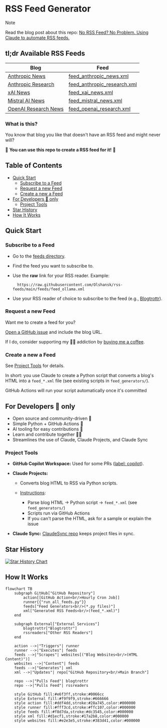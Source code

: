 # RSS Feed Generator <!-- omit in toc -->

> [!NOTE]
> Read the blog post about this repo: [No RSS Feed? No Problem. Using Claude to automate RSS feeds.](https://olshansky.substack.com/p/no-rss-feed-no-problem-using-claude)

## tl;dr Available RSS Feeds <!-- omit in toc -->

| Blog                                                              | Feed                                                                                                                             |
| ----------------------------------------------------------------- | -------------------------------------------------------------------------------------------------------------------------------- |
| [Anthropic News](https://www.anthropic.com/news)                  | [feed_anthropic_news.xml](https://raw.githubusercontent.com/Olshansk/rss-feeds/main/feeds/feed_anthropic_news.xml)               |
| [Anthropic Research](https://www.anthropic.com/research)          | [feed_anthropic_research.xml](https://raw.githubusercontent.com/Olshansk/rss-feeds/main/feeds/feed_anthropic_research.xml)       |
| [xAI News](https://x.ai/news)                                     | [feed_xai_news.xml](https://raw.githubusercontent.com/Olshansk/rss-feeds/main/feeds/feed_xai_news.xml)                           |
| [Mistral AI News](https://mistral.ai/news)                        | [feed_mistral_news.xml](https://raw.githubusercontent.com/Olshansk/rss-feeds/main/feeds/feed_mistral_news.xml)                   |
| [OpenAI Research News](https://openai.com/news/research/)         | [feed_openai_research.xml](https://raw.githubusercontent.com/Olshansk/rss-feeds/main/feeds/feed_openai_research.xml)             |

### What is this?

You know that blog you like that doesn't have an RSS feed and might never will?

🙌 **You can use this repo to create a RSS feed for it!** 🙌

## Table of Contents <!-- omit in toc -->

- [Quick Start](#quick-start)
  - [Subscribe to a Feed](#subscribe-to-a-feed)
  - [Request a new Feed](#request-a-new-feed)
  - [Create a new a Feed](#create-a-new-a-feed)
- [For Developers 👀 only](#for-developers--only)
  - [Project Tools](#project-tools)
- [Star History](#star-history)
- [How It Works](#how-it-works)

## Quick Start

### Subscribe to a Feed

- Go to the [feeds directory](./feeds).
- Find the feed you want to subscribe to.
- Use the **raw** link for your RSS reader. Example:

  ```text
    https://raw.githubusercontent.com/Olshansk/rss-feeds/main/feeds/feed_ollama.xml
  ```

- Use your RSS reader of choice to subscribe to the feed (e.g., [Blogtrottr](https://blogtrottr.com/)).

### Request a new Feed

Want me to create a feed for you?

[Open a GitHub issue](https://github.com/Olshansk/rss-feeds/issues/new?template=request_rss_feed.md) and include the blog URL.

If I do, consider supporting my 🌟🧋 addiction by [buying me a coffee](https://buymeacoffee.com/olshansky).

### Create a new a Feed

See [Project Tools](#project-tools) for details.

In short: you use Claude to create a Python script that converts a blog's HTML into a `feed_*.xml` file (see existing scripts in `feed_generators/`).

GitHub Actions will run your script automatically once it's committed

## For Developers 👀 only

- Open source and community-driven 🙌
- Simple Python + GitHub Actions 🐍
- AI tooling for easy contributions 🤖
- Learn and contribute together 🧑‍🎓
- Streamlines the use of Claude, Claude Projects, and Claude Sync

### Project Tools

- **GitHub Copilot Workspace:** Used for some PRs ([label: copilot](https://github.com/Olshansk/rss-feeds/pulls?q=label%3Acopilot+)).
- **Claude Projects:**

  - Converts blog HTML to RSS via Python scripts.
  - [Instructions](https://support.anthropic.com/en/articles/9517075-what-are-projects):

    - Parse blog HTML → Python script → `feed_*.xml` (see `feed_generators/`)
    - Scripts run via GitHub Actions
    - If you can't parse the HTML, ask for a sample or explain the issue

- **Claude Sync:** [ClaudeSync repo](https://github.com/jahwag/ClaudeSync?tab=readme-ov-files) keeps project files in sync.

## Star History

[![Star History Chart](https://api.star-history.com/svg?repos=Olshansk/rss-feeds&type=Date)](https://star-history.com/#Olshansk/rss-feeds&Date)

## How It Works

```mermaid
flowchart TB
    subgraph GitHub["GitHub Repository"]
        action[[GitHub Action<br/>Hourly Cron Job]]
        runner{{"run_all_feeds.py"}}
        feeds["Feed Generators<br/>(*.py files)"]
        xml["Generated RSS Feeds<br/>(feed_*.xml)"]
    end

    subgraph External["External Services"]
        blogtrottr["Blogtrottr"]
        rssreaders["Other RSS Readers"]
    end

    action -->|"Triggers"| runner
    runner -->|"Executes"| feeds
    feeds -->|"Scrapes"| websites[("Blog Websites<br/>(HTML Content)")]
    websites -->|"Content"| feeds
    feeds -->|"Generates"| xml
    xml -->|"Updates"| repo["GitHub Repository<br/>Main Branch"]

    repo -->|"Pulls Feed"| blogtrottr
    repo -->|"Pulls Feed"| rssreaders

    style GitHub fill:#e6f3ff,stroke:#0066cc
    style External fill:#f9f9f9,stroke:#666666
    style action fill:#ddf4dd,stroke:#28a745,color:#000000
    style runner fill:#fff3cd,stroke:#ffc107,color:#000000
    style feeds fill:#f8d7da,stroke:#dc3545,color:#000000
    style xml fill:#d1ecf1,stroke:#17a2b8,color:#000000
    style websites fill:#e2e3e5,stroke:#383d41,color:#000000
```

